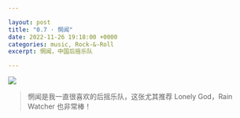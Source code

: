 ```yaml
---

layout: post
title: "0.7 · 惘闻"
date: 2022-11-26 19:18:00 +0000
categories: music, Rock-&-Roll
excerpt: 惘闻，中国后摇乐队

---
```


![](https://files.catbox.moe/ej6rxn.png)



>  惘闻是我一直很喜欢的后摇乐队，这张尤其推荐 Lonely God，Rain Watcher 也非常棒！
